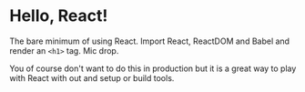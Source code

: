 # Hello, React!

The bare minimum of using React. Import React, ReactDOM and Babel and render an `<h1>` tag. Mic drop.

You of course don't want to do this in production but it is a great way to play with React with out and setup or build tools.
